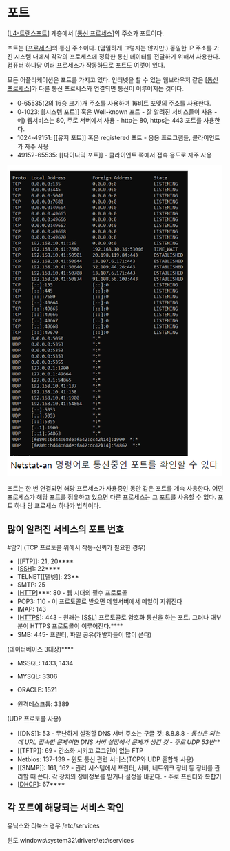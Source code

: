 # 포트

[[L4-트랜스포트]] 계층에서 [[통신 프로세스]]의 주소가 포트이다. 


포트는 [[프로세스]]의 통신 주소이다. (엄밀하게 그렇지는 않지만.) 동일한 IP 주소를 가진 시스템 내에서 각각의 프로세스에 정확한 통신 데이터를 전달하기 위해서 사용한다. 컴퓨터 하나당 여러 프로세스가 작동하므로 포트도 여럿이 있다.  

모든 어플리케이션은 포트를 가지고 있다. 인터넷을 할 수 있는 웹브라우저 같은 [[통신 프로세스]]가 다른 통신 프로세스와 연결되면 통신이 이루어지는 것이다. 

- 0-65535(2의 16승 크기)개 주소를 사용하며 16비트 포맷의 주소를 사용한다. 
- 0-1023: [[시스템 포트]] 혹은 Well-known 포트 - 잘 알려진 서비스들이 사용 - 예) 웹서비스는 80, 주로 서버에서 사용 - http는 80, https는 443 포트를 사용한다.  
- 1024-49151: [[유저 포트]] 혹은 registered 포트 - 응용 프로그램들, 클라이언트가 자주 사용 
- 49152-65535: [[다이나믹 포트]] - 클라이언트 쪽에서 접속 용도로 자주 사용 

![](../attachments/2022-09-19-13-15-43.png)

포트는 한 번 연결되면 해당 프로세스가 사용중인 동안 같은 포트를 계속 사용한다. 어떤 프로세스가 해당 포트를 점유하고 있으면 다른 프로세스는 그 포트를 사용할 수 없다. 포트 하나 당 프로세스 하나가 법칙이다.  

## 많이 알려진 서비스의 포트 번호  

#암기
(TCP 프로토콜 위에서 작동-신뢰가 필요한 경우) 
- [[FTP]]: 21, 20**** 
- [[SSH]]: 22****
- TELNET[[텔넷]]: 23** 
- SMTP: 25 
- [[HTTP]]***: 80 - 웹 시대의 필수 프로토콜 
- POP3: 110 - 이 프로토콜로 받으면 메일서버에서 메일이 지워진다 
- IMAP: 143 
- [[HTTPS]]: 443 – 원래는 [[SSL]] 프로토콜로 암호화 통신을 하는 포트. 그러나 대부분이 HTTPS 프로토콜이 이루어진다.**** 
- SMB: 445- 프린터, 파일 공유(개발자들이 많이 쓴다) 

(데이터베이스 3대장)**** 
- MSSQL: 1433, 1434 
- MYSQL: 3306 
- ORACLE: 1521 

- 원격데스크톱: 3389 

 
(UDP 프로토콜 사용) 
- [[DNS]]: 53 - 무난하게 설정할 DNS 서버 주소는 구글 것: 8.8.8.8 - *통신은 되는데 URL 접속만 문제이면 DNS 서버 설정에서 문제가 생긴 것 - 주로 UDP 53번*** 
- [[TFTP]]: 69 - 간소화 시키고 로그인이 없는 FTP 
- Netbios: 137-139 - 윈도 통신 관련 서비스(TCP와 UDP 혼합해 사용) 
- [[SNMP]]: 161, 162 - 관리 시스템에서 프린터, 서버, 네트워크 장비 등 장비를 관리할 때 쓴다. 각 장치의 장비정보를 받거나 설정을 바꾼다. - 주로 프린터와 복합기
- [[DHCP]]: 67**** 

 
## 각 포트에 해당되는 서비스 확인 

유닉스와 리눅스 경우 /etc/services 

윈도 windows\system32\drivers\etc\services 

[//begin]: # "Autogenerated link references for markdown compatibility"
[L4-트랜스포트]: L4-트랜스포트.md "L4-트랜스포트"
[통신 프로세스]: <통신 프로세스.md> "통신 프로세스"
[프로세스]: 프로세스.md "프로세스"
[통신 프로세스]: <통신 프로세스.md> "통신 프로세스"
[SSH]: SSH.md "SSH(Secure Shell)"
[HTTP]: HTTP.md "HTTP"
[HTTPS]: HTTPS.md "HTTPS"
[SSL]: SSL.md "SSL(Secure Sockets Layer)"
[DHCP]: DHCP.md "DHCP"
[//end]: # "Autogenerated link references"